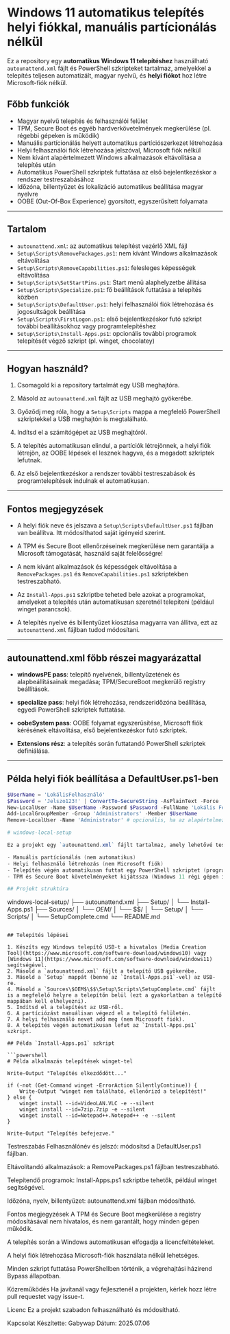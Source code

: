 # Windows 11 automatikus telepítés helyi fiókkal, manuális partícionálás nélkül

Ez a repository egy **automatikus Windows 11 telepítéshez** használható `autounattend.xml` fájlt és PowerShell szkripteket tartalmaz, amelyekkel a telepítés teljesen automatizált, magyar nyelvű, és **helyi fiókot** hoz létre Microsoft-fiók nélkül.

## Főbb funkciók

- Magyar nyelvű telepítés és felhasználói felület
- TPM, Secure Boot és egyéb hardverkövetelmények megkerülése (pl. régebbi gépeken is működik)
- Manuális partícionálás helyett automatikus partíciószerkezet létrehozása
- Helyi felhasználói fiók létrehozása jelszóval, Microsoft fiók nélkül
- Nem kívánt alapértelmezett Windows alkalmazások eltávolítása a telepítés után
- Automatikus PowerShell szkriptek futtatása az első bejelentkezéskor a rendszer testreszabásához
- Időzóna, billentyűzet és lokalizáció automatikus beállítása magyar nyelvre
- OOBE (Out-Of-Box Experience) gyorsított, egyszerűsített folyamata

---

## Tartalom

- `autounattend.xml`: az automatikus telepítést vezérlő XML fájl
- `Setup\Scripts\RemovePackages.ps1`: nem kívánt Windows alkalmazások eltávolítása
- `Setup\Scripts\RemoveCapabilities.ps1`: felesleges képességek eltávolítása
- `Setup\Scripts\SetStartPins.ps1`: Start menü alaphelyzetbe állítása
- `Setup\Scripts\Specialize.ps1`: fő beállítások futtatása a telepítés közben
- `Setup\Scripts\DefaultUser.ps1`: helyi felhasználói fiók létrehozása és jogosultságok beállítása
- `Setup\Scripts\FirstLogon.ps1`: első bejelentkezéskor futó szkript további beállításokhoz vagy programtelepítéshez
- `Setup\Scripts\Install-Apps.ps1`: opcionális további programok telepítését végző szkript (pl. winget, chocolatey)

---

## Hogyan használd?

1. Csomagold ki a repository tartalmát egy USB meghajtóra.

2. Másold az `autounattend.xml` fájlt az USB meghajtó gyökerébe.

3. Győződj meg róla, hogy a `Setup\Scripts` mappa a megfelelő PowerShell szkriptekkel a USB meghajtón is megtalálható.

4. Indítsd el a számítógépet az USB meghajtóról.

5. A telepítés automatikusan elindul, a partíciók létrejönnek, a helyi fiók létrejön, az OOBE lépések el lesznek hagyva, és a megadott szkriptek lefutnak.

6. Az első bejelentkezéskor a rendszer további testreszabások és programtelepítések indulnak el automatikusan.

---

## Fontos megjegyzések

- A helyi fiók neve és jelszava a `Setup\Scripts\DefaultUser.ps1` fájlban van beállítva. Itt módosíthatod saját igényeid szerint.

- A TPM és Secure Boot ellenőrzéseinek megkerülése nem garantálja a Microsoft támogatását, használd saját felelősségre!

- A nem kívánt alkalmazások és képességek eltávolítása a `RemovePackages.ps1` és `RemoveCapabilities.ps1` szkriptekben testreszabható.

- Az `Install-Apps.ps1` szkriptbe teheted bele azokat a programokat, amelyeket a telepítés után automatikusan szeretnél telepíteni (például winget parancsok).

- A telepítés nyelve és billentyűzet kiosztása magyarra van állítva, ezt az `autounattend.xml` fájlban tudod módosítani.

---

## autounattend.xml főbb részei magyarázattal

- **windowsPE pass**: telepítő nyelvének, billentyűzetének és alapbeállításainak megadása; TPM/SecureBoot megkerülő registry beállítások.

- **specialize pass**: helyi fiók létrehozása, rendszeridőzóna beállítása, egyedi PowerShell szkriptek futtatása.

- **oobeSystem pass**: OOBE folyamat egyszerűsítése, Microsoft fiók kérésének eltávolítása, első bejelentkezéskor futó szkriptek.

- **Extensions rész**: a telepítés során futtatandó PowerShell szkriptek definiálása.

---

## Példa helyi fiók beállítása a DefaultUser.ps1-ben

```powershell
$UserName = 'LokálisFelhasználó'
$Password = 'Jelszo123!' | ConvertTo-SecureString -AsPlainText -Force
New-LocalUser -Name $UserName -Password $Password -FullName 'Lokális Felhasználó' -Description 'Helyi fiók a telepítés után' -AccountNeverExpires
Add-LocalGroupMember -Group 'Administrators' -Member $UserName
Remove-LocalUser -Name 'Administrator' # opcionális, ha az alapértelmezett admin nem kell

# windows-local-setup

Ez a projekt egy `autounattend.xml` fájlt tartalmaz, amely lehetővé teszi a Windows 10 és Windows 11 telepítését:

- Manuális partícionálás (nem automatikus)
- Helyi felhasználó létrehozás (nem Microsoft fiók)
- Telepítés végén automatikusan futtat egy PowerShell szkriptet (programtelepítéshez)
- TPM és Secure Boot követelményeket kijátssza (Windows 11 régi gépen is)

## Projekt struktúra

```
windows-local-setup/
├── autounattend.xml
├── Setup/
│   └── Install-Apps.ps1
├── Sources/
│   └── $OEM$/
│       └── $$/
│           └── Setup/
│               └── Scripts/
│                   └── SetupComplete.cmd
└── README.md
```

## Telepítés lépései

1. Készíts egy Windows telepítő USB-t a hivatalos [Media Creation Tool](https://www.microsoft.com/software-download/windows10) vagy [Windows 11](https://www.microsoft.com/software-download/windows11) segítségével.
2. Másold a `autounattend.xml` fájlt a telepítő USB gyökerébe.
3. Másold a `Setup` mappát (benne az `Install-Apps.ps1`-vel) az USB-re.
4. Másold a `Sources\$OEM$\$$\Setup\Scripts\SetupComplete.cmd` fájlt is a megfelelő helyre a telepítőn belül (ezt a gyakorlatban a telepítő mappában kell elhelyezni).
5. Indítsd el a telepítést az USB-ről.
6. A partíciózást manuálisan végezd el a telepítő felületén.
7. A helyi felhasználó nevet add meg (nem Microsoft fiók).
8. A telepítés végén automatikusan lefut az `Install-Apps.ps1` szkript.

## Példa `Install-Apps.ps1` szkript

```powershell
# Példa alkalmazás telepítések winget-tel

Write-Output "Telepítés elkezdődött..."

if (-not (Get-Command winget -ErrorAction SilentlyContinue)) {
    Write-Output "winget nem található, ellenőrizd a telepítést!"
} else {
    winget install --id=VideoLAN.VLC -e --silent
    winget install --id=7zip.7zip -e --silent
    winget install --id=Notepad++.Notepad++ -e --silent
}

Write-Output "Telepítés befejezve."
```


Testreszabás
Felhasználónév és jelszó: módosítsd a DefaultUser.ps1 fájlban.

Eltávolítandó alkalmazások: a RemovePackages.ps1 fájlban testreszabható.

Telepítendő programok: Install-Apps.ps1 szkriptbe tehetők, például winget segítségével.

Időzóna, nyelv, billentyűzet: autounattend.xml fájlban módosítható.

Fontos megjegyzések
A TPM és Secure Boot megkerülése a registry módosításával nem hivatalos, és nem garantált, hogy minden gépen működik.

A telepítés során a Windows automatikusan elfogadja a licencfeltételeket.

A helyi fiók létrehozása Microsoft-fiók használata nélkül lehetséges.

Minden szkript futtatása PowerShellben történik, a végrehajtási házirend Bypass állapotban.

Közreműködés
Ha javítanál vagy fejlesztenél a projekten, kérlek hozz létre pull requestet vagy issue-t.

Licenc
Ez a projekt szabadon felhasználható és módosítható.

Kapcsolat
Készítette: Gabywap
Dátum: 2025.07.06